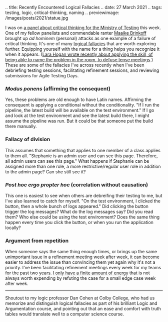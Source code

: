 .. title: Recently Encountered Logical Fallacies
.. date: 27 March 2021
.. tags: testing, logic, critical-thinking, naming
.. previewimage: /images/posts/2021/statue.jpg

I was on [a panel about critical thinking for the Ministry of Testing](https://www.ministryoftesting.com/dojo/lessons/discussion-critical-thinking) this week. One of my fellow panelists and commendable ranter [Maaike Brinkoff](https://twitter.com/Maaikees) brought up *ad hominem* (personal) attacks as one example of a failure of critical thinking. It's one of many [logical fallacies](http://www.fallacyfiles.org/) that are worth exploring further. Equipping yourself with the name for a thing helps you recognize it when it appears. ([Lara Hogan wrote recently about applying the skill, of being able to name the problem in the room, to defuse tense meetings](https://leaddev.com/communication-relationships/skill-naming-whats-happening-room).) These are some of the fallacies I've across recently when I've been debriefing testing sessions, facilitating refinement sessions, and reviewing submissions for Agile Testing Days.

### *Modus ponens* (affirming the consequent)

Yes, these problems are old enough to have Latin names. Affirming the consequent is applying a conditional without the conditionality. "If I run the pipeline, the latest build will be available on the test environment." If I go and look at the test environment and see the latest build there, I might assume the pipeline was run. But it could be that someone put the build there manually. 

### Fallacy of division

This assumes that something that applies to one member of a class applies to them all. "Stephanie is an admin user and can see this page. Therefore, all admin users can see this page." What happens if Stephanie can be assigned more than one role, a more restrictive/regular user role in addition to the admin page? Can she still see it?

### *Post hoc ergo propter hoc* (correlation without causation)

This one is easiest to see when others are debreifing their testing to me, but I've also learned to catch for myself. "On the test environment, I clicked the button, then a whole bunch of logs appeared." Did clicking the button trigger the log messages? What do the log messages say? Did you read them? Who else could be using the test environment? Does the same thing happen every time you click the button, or when you run the application locally? 

### Argument from repetition

When someone says the same thing enough times, or brings up the same unimportant issue in a refinement meeting week after week, it can become easier to address the issue than convincing them yet again why it's not a priority. I've been facilitating refinement meetings every week for my teams for the past two years. [I only have a finite amount of energy](https://butyoudontlooksick.com/articles/written-by-christine/the-spoon-theory/) that is not always worth expending by refuting the case for a small edge case week after week. 

---
Shoutout to my logic professor Dan Cohen at Colby College, who had us memorize and distinguish logical fallacies as part of his brilliant Logic and Argumentation course, and pointing out that an ease and comfort with truth tables would translate well to a computer science course. 